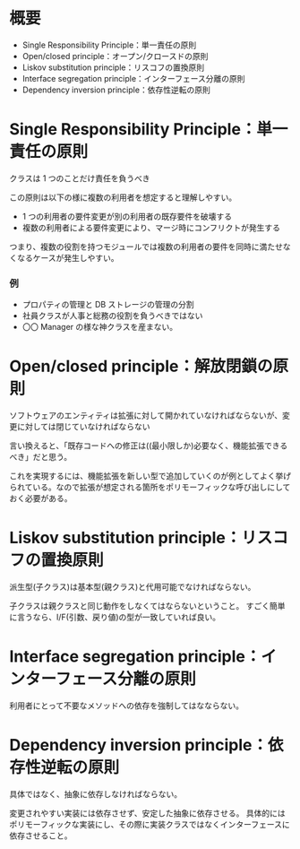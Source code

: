 # 概要

- Single Responsibility Principle：単一責任の原則
- Open/closed principle：オープン/クロースドの原則
- Liskov substitution principle：リスコフの置換原則
- Interface segregation principle：インターフェース分離の原則
- Dependency inversion principle：依存性逆転の原則

# Single Responsibility Principle：単一責任の原則

クラスは 1 つのことだけ責任を負うべき

この原則は以下の様に複数の利用者を想定すると理解しやすい。

- 1 つの利用者の要件変更が別の利用者の既存要件を破壊する
- 複数の利用者による要件変更により、マージ時にコンフリクトが発生する

つまり、複数の役割を持つモジュールでは複数の利用者の要件を同時に満たせなくなるケースが発生しやすい。

### 例

- プロパティの管理と DB ストレージの管理の分割
- 社員クラスが人事と総務の役割を負うべきではない
- 〇〇 Manager の様な神クラスを産まない。

# Open/closed principle：解放閉鎖の原則

ソフトウェアのエンティティは拡張に対して開かれていなければならないが、変更に対しては閉じていなければならない

言い換えると、「既存コードへの修正は((最小限しか)必要なく、機能拡張できるべき」だと思う。

これを実現するには、機能拡張を新しい型で追加していくのが例としてよく挙げられている。なので拡張が想定される箇所をポリモーフィックな呼び出しにしておく必要がある。

# Liskov substitution principle：リスコフの置換原則

派生型(子クラス)は基本型(親クラス)と代用可能でなければならない。

子クラスは親クラスと同じ動作をしなくてはならないということ。
すごく簡単に言うなら、I/F(引数、戻り値)の型が一致していれば良い。

# Interface segregation principle：インターフェース分離の原則

利用者にとって不要なメソッドへの依存を強制してはなならない。

# Dependency inversion principle：依存性逆転の原則

具体ではなく、抽象に依存しなければならない。

変更されやすい実装には依存させず、安定した抽象に依存させる。
具体的にはポリモーフィックな実装にし、その際に実装クラスではなくインターフェースに依存させること。

